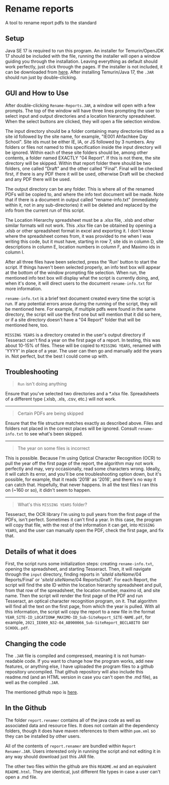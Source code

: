 # Rename reports
A tool to rename report pdfs to the standard
## Setup
Java SE 17 is required to run this program. An installer for Temurin/OpenJDK 17 should be included with the file, running the installer will open a window guiding you through the installation. Leaving everything as default should work perfectly, just click through the pages. If the installer is not included, it can be downloaded from [here](https://github.com/adoptium/temurin17-binaries/releases/download/jdk-17.0.8%2B7/OpenJDK17U-jdk_x64_windows_hotspot_17.0.8_7.msi). After installing Temurin/Java 17, the `.JAR` should run just by double-clicking.
## GUI and How to Use
After double-clicking `Rename-Reports.JAR`, a window will open with a few prompts. The top of the window will have three lines prompting the user to select input and output directories and a location hierarchy spreadsheet. When the select buttons are clicked, they will open a file selection window.

The input directory should be a folder containing many directories titled as a site id followed by the site name, for example, "IE001 Ahfachkee Day School". Site ids must be either IE, IA, or JS followed by 3 numbers. Any folders or files not named to this specification inside the input directory will be ignored. Within each of these site folders should be, among other contents, a folder named EXACTLY "04 Report". If this is not there, the site directory will be skipped. Within that report folder there should be two folders, one called "Draft" and the other called "Final". Final will be checked first, if there is any PDF there it will be used, otherwise Draft will be checked and any PDF there will be used.

The output directory can be any folder. This is where all of the renamed PDFs will be copied to, and where the info text document will be made. Note that if there is a document in output called "rename-info.txt" (immediately within it, not in any sub-directories) it will be deleted and replaced by the info from the current run of this script.

The Location Hierarchy spreadsheet must be a .xlsx file, .xlsb and other similar formats will not work. This .xlsx file can be obtained by opening a .xlsb or other spreadsheet format in excel and exporting it. I don't know where the spreadsheet comes from, it was provided to me when I was writing this code, but it must have, starting in row 7, site ids in column D, site descriptions in column E, location numbers in column F, and Maximo ids in column I.

After all three files have been selected, press the 'Run' button to start the script. If things haven't been selected properly, an info text box will appear at the bottom of the window prompting file selection.
When run, the mentioned info text box will display what the script is currently doing, and, when it's done, it will direct users to the document `rename-info.txt` for more information.

`rename-info.txt` is a brief text document created every time the script is run. If any potential errors arose during the running of the script, they will be mentioned here. For example, if multiple pdfs were found in the same directory, the script will use the first one but will mention that it did so here, or if a site directory doesn't have a "04 Report" folder that will be mentioned here, too.

`MISSING YEARS` is a directory created in the user's output directory if Tesseract can't find a year on the first page of a report. In testing, this was about 10-15% of files. These will be copied to `MISSING YEARS`, renamed with 'YYYY' in place of a year. The user can then go and manually add the years in. Not perfect, but the best I could come up with.
## Troubleshooting
> `Run` isn't doing anything

Ensure that you've selected two directories and a *.xlsx file. Spreadsheets of a different type (.xlsb, .xls, .csv, etc.) will not work.

---
> Certain PDFs are being skipped

Ensure that the file structure matches exactly as described above. Files and folders not placed in the correct places will be ignored. Consult `rename-info.txt` to see what's been skipped.

---
> The year on some files is incorrect

This is possible. Because I'm using Optical Character Recognition (OCR) to pull the year off the first page of the report, the algorithm may not work perfectly and may, very occasionally, read some characters wrong. Ideally, it will catch its error, and you'll be one troubleshooting option down, but it's possible, for example, that it reads '2018' as '2016', and there's no way it can catch that. Hopefully, that never happens. In all the test files I ran this on (~160 or so), it didn't seem to happen.

---
> What's this `MISSING YEARS` folder?

Tesseract, the OCR library I'm using to pull years from the first page of the PDFs, isn't perfect. Sometimes it can't find a year. In this case, the program will copy that file, with the rest of the information it can get, into `MISSING YEARS`, and the user can manually open the PDF, check the first page, and fix that.
## Details of what it does
First, the script runs some initialization steps: creating `rename-info.txt`, opening the spreadsheet, and starting Tesseract. Then, it will navigate through the `input` directory, finding reports in '*siteId siteName*/04 Reports/Final' or '*siteId siteName*/04 Reports/Draft'. For each Report, the script will find the site ID within the location hierarchy spreadsheet and pull, from that row of the spreadsheet, the location number, maximo id, and site name. Then the script will render the first page of the PDF and run Tesseract, an optical character recognition program, on it. That algorithm will find all the text on the first page, from which the year is pulled. With all this information, the script will copy the report to a new file in the format `YEAR_SITE-ID_LOCATION#_MAXIMO-ID_Sub-SiteReport_SITE-NAME.pdf`, for example, `2021_IE009_N32-04_AB900066_Sub-SiteReport_BECLABITO DAY SCHOOL.pdf`.
## Changing the code
The `.JAR` file is compiled and compressed, meaning it is not human-readable code. If you want to change how the program works, add new features, or anything else, I have uploaded the program files to a github repository uncompiled. That github repository will also include this readme.md (and an HTML version in case you can't open the .md file), as well as the compiled `.JAR`.

The mentioned github repo is [here](https://github.com/Jaden-Unruh/Rename-Reports-Tool).
## In the Github
The folder `report.renamer` contains all of the java code as well as associated data and resource files. It does not contain all the dependency folders, though it does have maven references to them within `pom.xml` so they can be installed by other users.

All of the contents of `report.renamer` are bundled within `Report Renamer.JAR`. Users interested only in running the script and not editing it in any way should download just this JAR file.

The other two files within the github are this `README.md` and an equivalent `README.html`. They are identical, just different file types in case a user can't open a .md file.